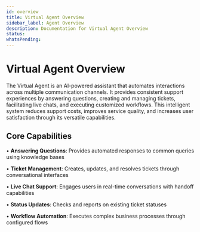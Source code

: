 ```yaml
---
id: overview
title: Virtual Agent Overview
sidebar_label: Agent Overview
description: Documentation for Virtual Agent Overview
status: 
whatsPending: 
---
```


# Virtual Agent Overview

The Virtual Agent is an AI-powered assistant that automates interactions across multiple communication channels. It provides consistent support experiences by answering questions, creating and managing tickets, facilitating live chats, and executing customized workflows. This intelligent system reduces support costs, improves service quality, and increases user satisfaction through its versatile capabilities.

## Core Capabilities

• **Answering Questions**: Provides automated responses to common queries using knowledge bases

• **Ticket Management**: Creates, updates, and resolves tickets through conversational interfaces

• **Live Chat Support**: Engages users in real-time conversations with handoff capabilities

• **Status Updates**: Checks and reports on existing ticket statuses

• **Workflow Automation**: Executes complex business processes through configured flows

